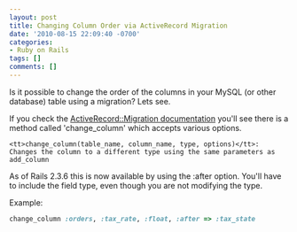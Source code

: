 ```yaml
---
layout: post
title: Changing Column Order via ActiveRecord Migration
date: '2010-08-15 22:09:40 -0700'
categories:
- Ruby on Rails
tags: []
comments: []
---
```

Is it possible to change the order of the columns in your MySQL (or other database) table using a migration? Lets see.

If you check the <a href="http://api.rubyonrails.org/classes/ActiveRecord/Migration.html">ActiveRecord::Migration documentation</a> you'll see there is a method called 'change_column' which accepts various options.

```
<tt>change_column(table_name, column_name, type, options)</tt>:
Changes the column to a different type using the same parameters as add_column
```

As of Rails 2.3.6 this is now available by using the :after option. You'll have to include the field type, even though you are not modifying the type.

Example:

``` ruby
change_column :orders, :tax_rate, :float, :after => :tax_state
```

